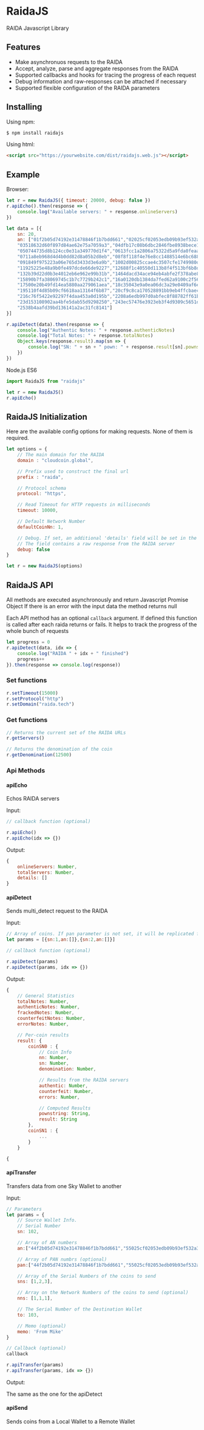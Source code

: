 # RaidaJS

RAIDA Javascript Library

## Features

- Make asynchronuos requests to the RAIDA
- Accept, analyze, parse and aggregate responses from the RAIDA
- Supported callbacks and hooks for tracing the progress of each request
- Debug information and raw-responses can be attached if necessary
- Supported flexible configuration of the RAIDA parameters

## Installing

Using npm:

```bash
$ npm install raidajs
```

Using html:
```html
<script src="https://yourwebsite.com/dist/raidajs.web.js"></script>
```

## Example


Browser:
```js
let r = new RaidaJS({ timeout: 20000, debug: false })
r.apiEcho().then(response => { 
	console.log("Available servers: " + response.onlineServers) 
})

let data = [{
	sn: 20,
	an: ["01f2b05d74192e31478846f1b7bdd661","02025cf02053edb09b93ef532a37099d",
	"03518632d60f897d84ae62e75a7059a3","04dfb17c08b6dbc2846fbe8938bece1a",
	"050744735d8b124cc0e31a349770d1f4","0613fcc1a2806a75322d5a9fda0feaa4",
	"0711a8eb968d4d4b0dd82d8a05b2d8eb","08f8f118f4e76e8cc1488514e6bc6881",
	"091849f975223a06e765d3433d3e6a9b","1002d00825ccae4c3507cfe1749980d1",
	"11925225e48a9b0fe497dcde66de9227","12688f1c40550d113b8f4f513bf6b8d4",
	"132b39d22d0b3e4012eb6e962e99b31b","1464dacd34ace94eb4abfe2f378abe87",
	"15890b7fa38069745c1b7c7729b242c1","16a0120db1384da7fed62a9100c2f56f",
	"17500e20b49fd14ea5880aa279061aea","18c35043e9a0ea06dc3a29e0409af6ed",
	"195110f4d85b09cf6618aa13164f6b87","20cf9c8ca170528891bb9eb4ffcbaec0",
	"216c76f5422e92297f4daa453a0d195b","2208a6edb997d0abfec8f88782ff61bd",
	"23d153108902aa4bfe5dab55d9298250","243ec57476e3923eb3f4d9309c5651d6",
	"2538b4aafd39bd136141a2ac31fc8141"]
}]

r.apiDetect(data).then(response => {
	console.log("Authentic Notes: " + response.authenticNotes)
	console.log("Total Notes: " + response.totalNotes)
	Object.keys(response.result).map(sn => {
		console.log("SN: " + sn + " pown: " + response.result[sn].pownstring)
	})
})
```

Node.js ES6
```js
import RaidaJS from "raidajs"

let r = new RaidaJS()
r.apiEcho()
```

## RaidaJS Initialization

Here are the available config options for making requests. None of them is required.

```js
let options = {
	// The main domain for the RAIDA
	domain : "cloudcoin.global", 

	// Prefix used to construct the final url
	prefix : "raida", 

	// Protocol schema
	protocol: "https",

	// Read Timeout for HTTP requests in milliseconds
	timeout: 10000, 

	// Default Network Number
	defaultCoinNn: 1,

	// Debug. If set, an additional 'details' field will be set in the response data.
	// The field contains a raw response from the RAIDA server
	debug: false
}

let r = new RaidaJS(options)
```

## RaidaJS API

All methods are executed asynchronously and return Javascript Promise Object
If there is an error with the input data the method returns null

Each API method has an optional `callback` argument. If defined this function is called after each raida returns or fails. It helps to track the progress of the whole bunch of requests

```js
let progress = 0
r.apiDetect(data, idx => {
	console.log("RAIDA " + idx + " finished")
	progress++
}).then(response => console.log(response))	
```

### Set functions

```js
r.setTimeout(15000)
r.setProtocol("http")
r.setDomain("raida.tech")
```

### Get functions
```js
// Returns the current set of the RAIDA URLs
r.getServers()

// Returns the denomination of the coin
r.getDenomination(12500)
```

### Api Methods

#### apiEcho

Echos RAIDA servers

Input:

```js
// callback function (optional)

r.apiEcho()
r.apiEcho(idx => {})

```

Output:

```js
{
	onlineServers: Number,
	totalServers: Number,
	details: []	
}
```

#### apiDetect

Sends multi_detect request to the RAIDA

Input:

```js
// Array of coins. If pan parameter is not set, it will be replicated from an
let params = [{sn:1,an:[]},{sn:2,an:[]}]

// callback function (optional)

r.apiDetect(params)
r.apiDetect(params, idx => {})
```

Output:

```js
{
	// General Statistics
	totalNotes: Number,
	authenticNotes: Number,
	frackedNotes: Number,
	counterfeitNotes: Number,
	errorNotes: Number,

	// Per-coin results
	result: {
		coinSN0 : {
			// Coin Info
			nn: Number,
			sn: Number,
			denomination: Number,

			// Results from the RAIDA servers 
			authentic: Number,
			counterfeit: Number,
			errors: Number,

			// Computed Results
			pownstring: String,
			result: String
		},
		coinSN1 : {
			...
		}
	}

{
```

#### apiTransfer

Transfers data from one Sky Wallet to another

Input:

```js
// Parameters
let params = {
	// Source Wallet Info.
	// Serial Number
	sn: 102,

	// Array of AN numbers
	an:["44f2b05d74192e31478846f1b7bdd661","55025cf02053edb09b93ef532a37099d","66518632d60f897d84ae62e75a7059a3","77dfb17c08b6dbc2846fbe8938bece1a","880744735d8b124cc0e31a349770d1f4","cd13fcc1a2806a75322d5a9fda0feaa4","f611a8eb968d4d4b0dd82d8a05b2d8eb","23f8f118f4e76e8cc1488514e6bc6881","d31849f975223a06e765d3433d3e6a9b","4502d00825ccae4c3507cfe1749980d1","62925225e48a9b0fe497dcde66de9227","54688f1c40550d113b8f4f513bf6b8d4","9c2b39d22d0b3e4012eb6e962e99b31b","1564dacd34ace94eb4abfe2f378abe87","1b890b7fa38069745c1b7c7729b242c1","23a0120db1384da7fed62a9100c2f56f","07500e20b49fd14ea5880aa279061aea","72c35043e9a0ea06dc3a29e0409af6ed","415110f4d85b09cf6618aa13164f6b87","8bcf9c8ca170528891bb9eb4ffcbaec0","506c76f5422e92297f4daa453a0d195b","8608a6edb997d0abfec8f88782ff61bd","56d153108902aa4bfe5dab55d9298250","763ec57476e3923eb3f4d9309c5651d6","6938b4aafd39bd136141a2ac31fc8141"],

	// Array of PAN numbrs (optional)
	pan:["44f2b05d74192e31478846f1b7bdd661","55025cf02053edb09b93ef532a37099d","66518632d60f897d84ae62e75a7059a3","77dfb17c08b6dbc2846fbe8938bece1a","880744735d8b124cc0e31a349770d1f4","cd13fcc1a2806a75322d5a9fda0feaa4","f611a8eb968d4d4b0dd82d8a05b2d8eb","23f8f118f4e76e8cc1488514e6bc6881","d31849f975223a06e765d3433d3e6a9b","4502d00825ccae4c3507cfe1749980d1","62925225e48a9b0fe497dcde66de9227","54688f1c40550d113b8f4f513bf6b8d4","9c2b39d22d0b3e4012eb6e962e99b31b","1564dacd34ace94eb4abfe2f378abe87","1b890b7fa38069745c1b7c7729b242c1","23a0120db1384da7fed62a9100c2f56f","07500e20b49fd14ea5880aa279061aea","72c35043e9a0ea06dc3a29e0409af6ed","415110f4d85b09cf6618aa13164f6b87","8bcf9c8ca170528891bb9eb4ffcbaec0","506c76f5422e92297f4daa453a0d195b","8608a6edb997d0abfec8f88782ff61bd","56d153108902aa4bfe5dab55d9298250","763ec57476e3923eb3f4d9309c5651d6","6938b4aafd39bd136141a2ac31fc8141"],

	// Array of the Serial Numbers of the coins to send
	sns: [1,2,3],

	// Array on the Network Numbers of the coins to send (optional)
	nns: [1,1,1],

	// The Serial Number of the Destination Wallet
	to: 103,

	// Memo (optional)
	memo: 'From Mike'
}

// Callback (optional)
callback

r.apiTransfer(params)
r.apiTransfer(params, idx => {})
```

Output:

The same as the one for the apiDetect

#### apiSend

Sends coins from a Local Wallet to a Remote Wallet
